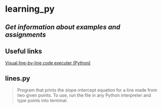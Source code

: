 # **learning_py**
##   *Get information about examples and assignments* 
## Useful links
[Visual line-by-line code executer (Python)](https://pythontutor.com/visualize.html#mode=edit)
## lines.py
> Program that prints the slope-intercept equation for a line made from two given points. To use, run the file in any Python interpreter and type points into terminal.

